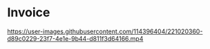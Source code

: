 # Invoice



https://user-images.githubusercontent.com/114396404/221020360-d89c0229-23f7-4e1e-9b44-d811f3d64166.mp4




